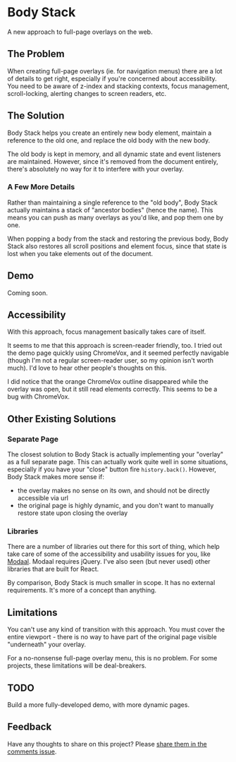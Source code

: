 # Body Stack

A new approach to full-page overlays on the web.

## The Problem

When creating full-page overlays (ie. for navigation menus) there are a lot of details to get right, especially if you're concerned about accessibility. You need to be aware of z-index and stacking contexts, focus management, scroll-locking, alerting changes to screen readers, etc.

## The Solution

Body Stack helps you create an entirely new body element, maintain a reference to the old one, and replace the old body with the new body. 

The old body is kept in memory, and all dynamic state and event listeners are maintained. However, since it's removed from the document entirely, there's absolutely no way for it to interfere with your overlay.

### A Few More Details

Rather than maintaining a single reference to the "old body", Body Stack actually maintains a stack of "ancestor bodies" (hence the name). This means you can push as many overlays as you'd like, and pop them one by one.

When popping a body from the stack and restoring the previous body, Body Stack also restores all scroll positions and element focus, since that state is lost when you take elements out of the document.

## Demo

Coming soon.

## Accessibility

With this approach, focus management basically takes care of itself.

It seems to me that this approach is screen-reader friendly, too. I tried out the demo page quickly using ChromeVox, and it seemed perfectly navigable (though I'm not a regular screen-reader user, so my opinion isn't worth much). I'd love to hear other people's thoughts on this. 

I did notice that the orange ChromeVox outline disappeared while the overlay was open, but it still read elements correctly. This seems to be a bug with ChromeVox.

## Other Existing Solutions

### Separate Page
The closest solution to Body Stack is actually implementing your "overlay" as a full separate page. This can actually work quite well in some situations, especially if you have your "close" button fire `history.back()`. However, Body Stack makes more sense if:

- the overlay makes no sense on its own, and should not be directly accessible via url
- the original page is highly dynamic, and you don't want to manually restore state upon closing the overlay

### Libraries
There are a number of libraries out there for this sort of thing, which help take care of some of the accessibility and usability issues for you, like [Modaal](http://humaan.com/modaal/). Modaal requires jQuery. I've also seen (but never used) other libraries that are built for React. 

By comparison, Body Stack is much smaller in scope. It has no external requirements. It's more of a concept than anything.

## Limitations

You can't use any kind of transition with this approach. You must cover the entire viewport - there is no way to have part of the original page visible "underneath" your overlay. 

For a no-nonsense full-page overlay menu, this is no problem. For some projects, these limitations will be deal-breakers.

## TODO

Build a more fully-developed demo, with more dynamic pages.

## Feedback
Have any thoughts to share on this project? Please [share them in the comments issue](https://github.com/a-p-f/body_stack/issues/1).